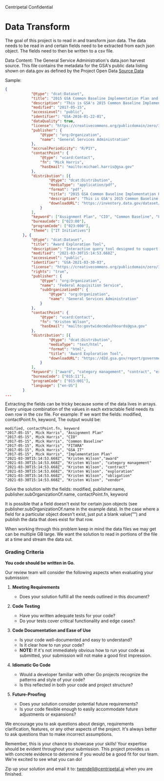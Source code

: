 Centripetal Confidential

# Data Transform

The goal of this project is to read in and transform json data. The data needs to be read in and certain fields need to be extracted from each json object. The fields need to then be written to a csv file.

Data Content: The General Service Administration's data.json harvest source. This file contains the metadata for the GSA's public data listing shown on data.gov as defined by the Project Open Data
[Source Data](http://gsa.gov/data.json)

Sample:

```json
{
            "@type": "dcat:Dataset",
            "title": "2015 GSA Common Baseline Implementation Plan and CIO Assignment Plan",
            "description": "This is GSA's 2015 Common Baseline Implementation Plan and its CIO Assignment Plan per the requirements set forth in FITARA legislation.",
            "modified": "2017-05-15",
            "accessLevel": "public",
            "identifier": "GSA-2016-01-22-01",
            "dataQuality": true,
            "license": "https://creativecommons.org/publicdomain/zero/1.0/",
            "publisher": {
                "@type": "org:Organization",
                "name": "General Services Administration"
            },
            "accrualPeriodicity": "R/P1Y",
            "contactPoint": {
                "@type": "vcard:Contact",
                "fn": "Mick Harris",
                "hasEmail": "mailto:michael.harris@gsa.gov"
            },
            "distribution": [{
                    "@type": "dcat:Distribution",
                    "mediaType": "application/pdf",
                    "format": "pdf",
                    "title": "2015 GSA Common Baseline Implementation Plan and CIO Assignment Plan",
                    "description": "This is GSA's 2015 Common Baseline Implementation Plan and its CIO Assignment Plan per the requirements set forth in FITARA legislation. Updated April 2017. Last Major Change to version updated on March 4, 2019. Last Major change to version update on 8/5/2020. Last Major change to version update on 03/24/2022.",
                    "downloadURL": "https://inventory.data.gov/dataset/64c56cec-4b8f-44c7-ba69-090517f9f32e/resource/87e53999-aff1-4560-8bf0-42d9dc8e4a69/download/2015gsafitaraimplementationandcioassignmentplan.pdf"
                }
            ],
            "keyword": ["Assignment Plan", "CIO", "Common Baseline", "FITARA", "GSA IT", "Implementation Plan"],
            "bureauCode": ["023:00"],
            "programCode": ["023:000"],
            "theme": ["IT Initiatives"]
        }, {
            "@type": "dcat:Dataset",
            "title": "Award Exploration Tool",
            "description": "Interactive query tool designed to support in-depth data exploration and exports; users are able to search for specific award records, query expiring contracts, and export line item data with added Category Management enrichments such as Level 1/2 categories, SUM Tier, Addressable BIC / Tier 2 Contract, Contract Name (if applicable).",
            "modified": "2021-03-30T15:14:53.668Z",
            "accessLevel": "public",
            "identifier": "GSA-2021-03-30-03",
            "license": "https://creativecommons.org/publicdomain/zero/1.0/",
            "rights": "true",
            "publisher": {
                "@type": "org:Organization",
                "name": "Federal Acquisition Service",
                "subOrganizationOf": {
                    "@type": "org:Organization",
                    "name": "General Services Administration"
                }
            },
            "contactPoint": {
                "@type": "vcard:Contact",
                "fn": "Kristen Wilson",
                "hasEmail": "mailto:govtwidecmdashboards@gsa.gov"
            },
            "distribution": [{
                    "@type": "dcat:Distribution",
                    "mediaType": "text/html",
                    "format": "html",
                    "title": "Award Exploration Tool",
                    "downloadURL": "https://d2d.gsa.gov/report/government-wide-category-management-contract-management-and-operational-reporting-tools"
                }
            ],
            "keyword": ["award", "category management", "contract", "exploration", "obligation", "vendor"],
            "bureauCode": ["015:11"],
            "programCode": ["015:001"],
            "language": ["en-US"]
        }
...
```

Extracting the fields can be tricky because some of the data lives in arrays. Every unique combination of the values in each extractable field needs its own row in the csv file.
For example:
If we want the fields: modified, contactPoint.fn, keyword, The output would be:

```csv
modified, contactPoint.fn, keyword
"2017-05-15", Mick Harris", "Assignment Plan"
"2017-05-15", Mick Harris", "CIO"
"2017-05-15", Mick Harris", "Common Baseline"
"2017-05-15", Mick Harris", "FITARA"
"2017-05-15", Mick Harris", "GSA IT"
"2017-05-15", Mick Harris", "Implementation Plan"
"2021-03-30T15:14:53.668Z", "Kristen Wilson","award"
"2021-03-30T15:14:53.668Z", "Kristen Wilson", "category management"
"2021-03-30T15:14:53.668Z", "Kristen Wilson", "contract"
"2021-03-30T15:14:53.668Z", "Kristen Wilson", "exploration"
"2021-03-30T15:14:53.668Z", "Kristen Wilson", "obligation"
"2021-03-30T15:14:53.668Z", "Kristen Wilson", "vendor"
```

Solve the solution with the fields: modified, publisher.name, publisher.subOrganizationOf.name, contactPoint.fn, keyword

It is possible that a field doesn't exist for certain json objects (see publisher.subOrganizationOf.name in the example data). In the case where a field for a particular object doesn't exist, just put a blank value("") and publish the data that does exist for that row.

When working through this problem keep in mind the data files we may get can be multiple GB large. We want the solution to read in portions of the file at a time and stream the data out.

### Grading Criteria

**You code should be written in Go.**

Our review team will consider the following aspects when evaluating your submission:

1. **Meeting Requirements**

   - Does your solution fulfill all the needs outlined in this document?

2. **Code Testing**

   - Have you written adequate tests for your code?
   - Do your tests cover critical functionality and edge cases?

3. **Code Documentation and Ease of Use**

   - Is your code well-documented and easy to understand?
   - Is it clear how to run your code?
   - **NOTE:** If it's not immediately obvious how to run your code as submitted, your submission will not make a good first impression.

4. **Idiomatic Go Code**

   - Would a developer familiar with other Go projects recognize the patterns and style of your code?
   - Is this reflected in both your code and project structure?

5. **Future-Proofing**
   - Does your solution consider potential future requirements?
   - Is your code flexible enough to easily accommodate future adjustments or expansions?

We encourage you to ask questions about design, requirements clarification, features, or any other aspects of the project. It's always better to ask questions than to make incorrect assumptions.

Remember, this is your chance to showcase your skills! Your expertise should be evident throughout your submission. This project provides us with concrete evidence to determine if you would be a good fit for our team. We're excited to see what you can do!

Zip up your solution and email it to: twendell@centripetal.ai when you are finished.
